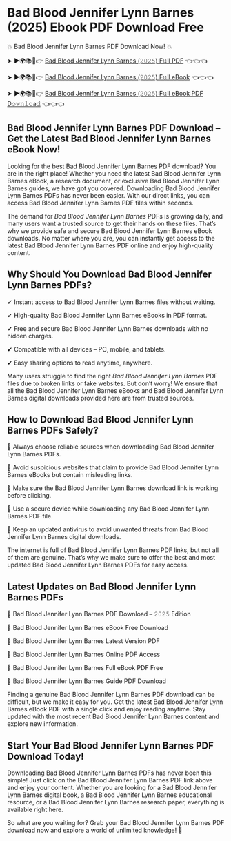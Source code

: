 # Bad Blood Jennifer Lynn Barnes (2025) Ebook PDF Download Free

💥 Bad Blood Jennifer Lynn Barnes PDF Download Now! 💥

➤ ►🌍📚📱👉 [Bad Blood Jennifer Lynn Barnes (𝟸𝟶𝟸𝟻) F𝚞ll PDF](https://getpdf.xyz/bad-blood-jennifer-lynn-barnes) 👈👈👈


➤ ►🌍📚📱👉 [Bad Blood Jennifer Lynn Barnes (𝟸𝟶𝟸𝟻) F𝚞ll eBook](https://getpdf.xyz/bad-blood-jennifer-lynn-barnes) 👈👈👈


➤ ►🌍📚📱👉 [Bad Blood Jennifer Lynn Barnes (𝟸𝟶𝟸𝟻) F𝚞ll eBook PDF D𝚘𝚠𝚗𝚕𝚘a𝚍](https://getpdf.xyz/bad-blood-jennifer-lynn-barnes) 👈👈👈


## Bad Blood Jennifer Lynn Barnes PDF Download – Get the Latest Bad Blood Jennifer Lynn Barnes eBook Now!

Looking for the best Bad Blood Jennifer Lynn Barnes PDF download? You are in the right place! Whether you need the latest Bad Blood Jennifer Lynn Barnes eBook, a research document, or exclusive Bad Blood Jennifer Lynn Barnes guides, we have got you covered. Downloading Bad Blood Jennifer Lynn Barnes PDFs has never been easier. With our direct links, you can access Bad Blood Jennifer Lynn Barnes PDF files within seconds.

The demand for *Bad Blood Jennifer Lynn Barnes* PDFs is growing daily, and many users want a trusted source to get their hands on these files. That’s why we provide safe and secure Bad Blood Jennifer Lynn Barnes eBook downloads. No matter where you are, you can instantly get access to the latest Bad Blood Jennifer Lynn Barnes PDF online and enjoy high-quality content.

## Why Should You Download Bad Blood Jennifer Lynn Barnes PDFs?

✔ Instant access to Bad Blood Jennifer Lynn Barnes files without waiting.

✔ High-quality Bad Blood Jennifer Lynn Barnes eBooks in PDF format.

✔ Free and secure Bad Blood Jennifer Lynn Barnes downloads with no hidden charges.

✔ Compatible with all devices – PC, mobile, and tablets.

✔ Easy sharing options to read anytime, anywhere.

Many users struggle to find the right *Bad Blood Jennifer Lynn Barnes* PDF files due to broken links or fake websites. But don’t worry! We ensure that all the Bad Blood Jennifer Lynn Barnes eBooks and Bad Blood Jennifer Lynn Barnes digital downloads provided here are from trusted sources.

## How to Download Bad Blood Jennifer Lynn Barnes PDFs Safely?

📌 Always choose reliable sources when downloading Bad Blood Jennifer Lynn Barnes PDFs.

📌 Avoid suspicious websites that claim to provide Bad Blood Jennifer Lynn Barnes eBooks but contain misleading links.

📌 Make sure the Bad Blood Jennifer Lynn Barnes download link is working before clicking.

📌 Use a secure device while downloading any Bad Blood Jennifer Lynn Barnes PDF file.

📌 Keep an updated antivirus to avoid unwanted threats from Bad Blood Jennifer Lynn Barnes digital downloads.

The internet is full of Bad Blood Jennifer Lynn Barnes PDF links, but not all of them are genuine. That’s why we make sure to offer the best and most updated Bad Blood Jennifer Lynn Barnes PDFs for easy access.

## Latest Updates on Bad Blood Jennifer Lynn Barnes PDFs

🔹 Bad Blood Jennifer Lynn Barnes PDF Download – 𝟸𝟶𝟸𝟻 Edition

🔹 Bad Blood Jennifer Lynn Barnes eBook Free Download

🔹 Bad Blood Jennifer Lynn Barnes Latest Version PDF

🔹 Bad Blood Jennifer Lynn Barnes Online PDF Access

🔹 Bad Blood Jennifer Lynn Barnes Full eBook PDF Free

🔹 Bad Blood Jennifer Lynn Barnes Guide PDF Download

Finding a genuine Bad Blood Jennifer Lynn Barnes PDF download can be difficult, but we make it easy for you. Get the latest Bad Blood Jennifer Lynn Barnes eBook PDF with a single click and enjoy reading anytime. Stay updated with the most recent Bad Blood Jennifer Lynn Barnes content and explore new information.

## Start Your Bad Blood Jennifer Lynn Barnes PDF Download Today!

Downloading Bad Blood Jennifer Lynn Barnes PDFs has never been this simple! Just click on the Bad Blood Jennifer Lynn Barnes PDF link above and enjoy your content. Whether you are looking for a Bad Blood Jennifer Lynn Barnes digital book, a Bad Blood Jennifer Lynn Barnes educational resource, or a Bad Blood Jennifer Lynn Barnes research paper, everything is available right here.

So what are you waiting for? Grab your Bad Blood Jennifer Lynn Barnes PDF download now and explore a world of unlimited knowledge! 🚀